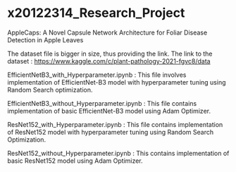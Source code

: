 # x20122314_Research_Project
AppleCaps: A Novel Capsule Network Architecture for Foliar Disease Detection in Apple Leaves

The dataset file is bigger in size, thus providing the link.
The link to the dataset : https://www.kaggle.com/c/plant-pathology-2021-fgvc8/data

EfficientNetB3_with_Hyperparameter.ipynb : This file involves implementation of EfficientNet-B3 model with hyperparameter tuning using Random Search optimization.

EfficientNetB3_without_Hyperparameter.ipynb : This file contains implementation of basic EfficientNet-B3 model using Adam Optimizer.

ResNet152_with_Hyperparameter.ipynb : This file contains implementation of ResNet152 model with hyperparameter tuning using Random Search Optimization.

ResNet152_without_Hyperparameter.ipynb : This contains implementation of basic ResNet152 model using Adam Optimizer.
